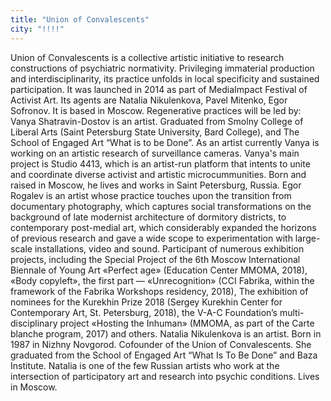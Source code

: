 ```yaml
---
title: "Union of Convalescents"
city: "!!!!"
---
```


Union of Convalescents is a collective artistic initiative to research constructions of psychiatric normativity. Privileging immaterial production and interdisciplinarity, its practice unfolds in local specificity and sustained participation. It was launched in 2014 as part of MediaImpact Festival of Activist Art. Its agents are Natalia Nikulenkova, Pavel Mitenko, Egor Sofronov. It is based in Moscow.
Regenerative practices will be led by:
Vanya Shatravin-Dostov is an artist. Graduated from Smolny College of Liberal Arts (Saint Petersburg State University, Bard College), and The School of Engaged Art “What is to be Done”. As an artist currently Vanya is working on an artistic research of surveillance cameras. Vanya's main project is Studio 4413, which is an artist-run platform that intents to unite and coordinate diverse activist and artistic microcummunities. Born and raised in Moscow, he lives and works in Saint Petersburg, Russia.
Egor Rogalev is an artist whose practice touches upon the transition from documentary photography, which captures social transformations on the background of late modernist architecture of dormitory districts, to contemporary post-medial art, which considerably expanded the horizons of previous research and gave a wide scope to experimentation with large-scale installations, video and sound. Participant of numerous exhibition projects, including the Special Project of the 6th Moscow International Biennale of Young Art «Perfect age» (Education Center MMOMA, 2018), «Body copyleft», the first part — «Unrecognition» (CCI Fabrika, within the framework of the Fabrika Workshops residency, 2018), The exhibition of nominees for the Kurekhin Prize 2018 (Sergey Kurekhin Center for Contemporary Art, St. Petersburg, 2018), the V-A-C Foundation’s multi-disciplinary project «Hosting the Inhuman» (MMOMA, as part of the Carte blanche program, 2017) and others.
Natalia Nikulenkova is an artist. Born in 1987 in Nizhny Novgorod. Cofounder of the Union of Convalescents. She graduated from the School of Engaged Art “What Is To Be Done” and Baza Institute. Natalia is one of the few Russian artists who work at the intersection of participatory art and research into psychic conditions. Lives in Moscow.
